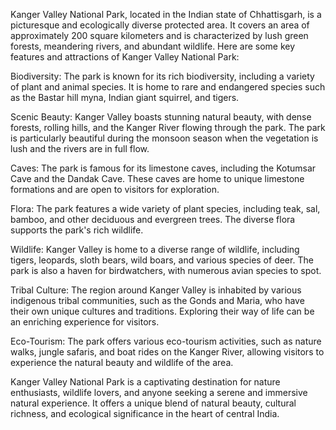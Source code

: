 Kanger Valley National Park, located in the Indian state of Chhattisgarh, is a picturesque and ecologically diverse protected area. It covers an area of approximately 200 square kilometers and is characterized by lush green forests, meandering rivers, and abundant wildlife. Here are some key features and attractions of Kanger Valley National Park:

Biodiversity: The park is known for its rich biodiversity, including a variety of plant and animal species. It is home to rare and endangered species such as the Bastar hill myna, Indian giant squirrel, and tigers.

Scenic Beauty: Kanger Valley boasts stunning natural beauty, with dense forests, rolling hills, and the Kanger River flowing through the park. The park is particularly beautiful during the monsoon season when the vegetation is lush and the rivers are in full flow.

Caves: The park is famous for its limestone caves, including the Kotumsar Cave and the Dandak Cave. These caves are home to unique limestone formations and are open to visitors for exploration.

Flora: The park features a wide variety of plant species, including teak, sal, bamboo, and other deciduous and evergreen trees. The diverse flora supports the park's rich wildlife.

Wildlife: Kanger Valley is home to a diverse range of wildlife, including tigers, leopards, sloth bears, wild boars, and various species of deer. The park is also a haven for birdwatchers, with numerous avian species to spot.

Tribal Culture: The region around Kanger Valley is inhabited by various indigenous tribal communities, such as the Gonds and Maria, who have their own unique cultures and traditions. Exploring their way of life can be an enriching experience for visitors.

Eco-Tourism: The park offers various eco-tourism activities, such as nature walks, jungle safaris, and boat rides on the Kanger River, allowing visitors to experience the natural beauty and wildlife of the area.

Kanger Valley National Park is a captivating destination for nature enthusiasts, wildlife lovers, and anyone seeking a serene and immersive natural experience. It offers a unique blend of natural beauty, cultural richness, and ecological significance in the heart of central India.